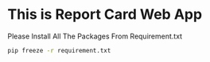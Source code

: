 # This is Report Card Web App
Please Install All The Packages From Requirement.txt
```bash
pip freeze -r requirement.txt
```
